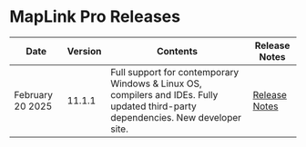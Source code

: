 # MapLink Pro Releases

| Date | Version | Contents | Release Notes |
| --- | --- | --- | --- |
| February 20 2025 | 11.1.1 | Full support for contemporary Windows & Linux OS, compilers and IDEs. Fully updated third-party dependencies. New developer site. | [Release Notes](11.1.2.0/release-notes) |